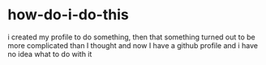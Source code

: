 # how-do-i-do-this
i created my profile to do something, then that something turned out to be more complicated than I thought and now I have a github profile and i have no idea what to do with it
